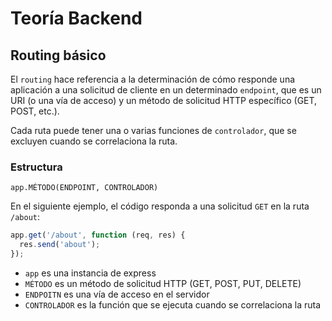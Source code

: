# Teoría Backend

## Routing básico

El `routing` hace referencia a la determinación de cómo responde una aplicación a una solicitud de cliente en un determinado `endpoint`, que es un URI (o una vía de acceso) y un método de solicitud HTTP específico (GET, POST, etc.).

Cada ruta puede tener una o varias funciones de `controlador`, que se excluyen cuando se correlaciona la ruta.

### Estructura

`app.MÉTODO(ENDPOINT, CONTROLADOR)`

En el siguiente ejemplo, el código responda a una solicitud `GET` en la ruta `/about`:

```javascript
app.get('/about', function (req, res) {
  res.send('about');
});
```
- `app` es una instancia de express
- `MÉTODO` es un método de solicitud HTTP (GET, POST, PUT, DELETE)
- `ENDPOITN` es una vía de acceso en el servidor
- `CONTROLADOR` es la función que se ejecuta cuando se correlaciona la ruta